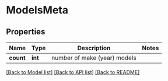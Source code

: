 # ModelsMeta

## Properties
Name | Type | Description | Notes
------------ | ------------- | ------------- | -------------
**count** | **int** | number of make (year) models | 

[[Back to Model list]](../README.md#documentation-for-models) [[Back to API list]](../README.md#documentation-for-api-endpoints) [[Back to README]](../README.md)


